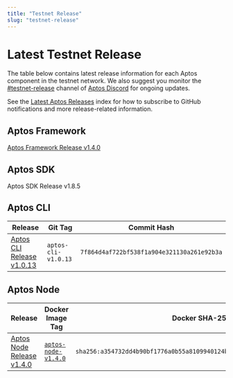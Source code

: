 ```yaml
---
title: "Testnet Release"
slug: "testnet-release"
---
```


# Latest Testnet Release

The table below contains latest release information for each Aptos component in the testnet network. We also suggest you monitor the [#testnet-release](https://discord.com/channels/945856774056083548/1025614160555413545) channel of [Aptos Discord](https://discord.gg/aptosnetwork) for ongoing updates.

See the [Latest Aptos Releases](./index.md) index for how to subscribe to GitHub notifications and more release-related information.

## Aptos Framework

[Aptos Framework Release v1.4.0](https://github.com/aptos-labs/aptos-core/releases/tag/aptos-framework-v1.4.0)

## Aptos SDK

Aptos SDK Release v1.8.5

## Aptos CLI

|Release | Git Tag | Commit Hash|
|---|---|---|
|[Aptos CLI Release v1.0.13](https://github.com/aptos-labs/aptos-core/releases/tag/aptos-cli-v1.0.13)| `aptos-cli-v1.0.13` | `7f864d4af722bf538f1a904e321130a261e92b3a` |

## Aptos Node

|Release | Docker Image Tag | Docker SHA-256 | Branch | Commit Hash|
|---|---|---|---|---|
|[Aptos Node Release v1.4.0](https://github.com/aptos-labs/aptos-core/releases/tag/aptos-node-v1.4.0)| [`aptos-node-v1.4.0`](https://hub.docker.com/layers/aptoslabs/validator/aptos-node-v1.4.0/images/sha256-a354732dd4b90bf1776a0b55a8109940124bbc183740aea79b35dd1a164561ff?context=explore) | `sha256:a354732dd4b90bf1776a0b55a8109940124bbc183740aea79b35dd1a164561ff` | [aptos-node-v1.4.0](https://github.com/aptos-labs/aptos-core/tree/aptos-node-v1.4.0)| `57f8b499aead5adf38276acb585cd2c0de398568` |